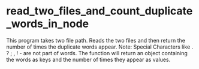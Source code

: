 # read_two_files_and_count_duplicate_words_in_node
This program takes two file path. Reads the two files and then return the number of times the duplicate words appear.
Note: Special Characters like . ? ; , ! - are not part of words.
The function will return an object containing the words as keys and the number of times they appear as values.
